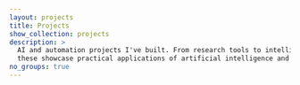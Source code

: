 ```yaml
---
layout: projects
title: Projects
show_collection: projects
description: >
  AI and automation projects I've built. From research tools to intelligent systems, 
  these showcase practical applications of artificial intelligence and modern development practices.
no_groups: true
---
```

